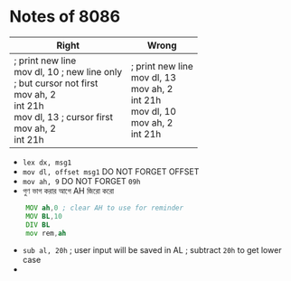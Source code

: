# Notes of 8086

| Right                                                                                                                                                                           | Wrong                                                                                                                |
| ------------------------------------------------------------------------------------------------------------------------------------------------------------------------------- | -------------------------------------------------------------------------------------------------------------------- |
| ; print new line<br>    mov dl, 10 ; new line only <br>	; but cursor not first<br>    mov ah, 2<br>    int 21h<br>    mov dl, 13 ; cursor first<br>    mov ah, 2<br>    int 21h | ; print new line<br>    mov dl, 13<br>    mov ah, 2<br>    int 21h<br>    mov dl, 10<br>    mov ah, 2<br>    int 21h |
- `lex dx, msg1`
- `mov dl, offset msg1` DO NOT FORGET OFFSET
- `mov ah, 9` DO NOT FORGET `09h`
-  গুণ ভাগ করার আগে AH জিরো করো 
```asm
    MOV ah,0 ; clear AH to use for reminder
    MOV BL,10
    DIV BL  
    mov rem,ah
```
- `sub al, 20h` ; user input will be saved in AL ; subtract `20h` to get lower case
- 
